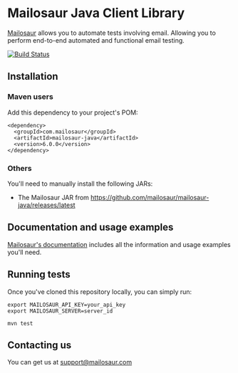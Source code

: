 # Mailosaur Java Client Library

[Mailosaur](https://mailosaur.com) allows you to automate tests involving email. Allowing you to perform end-to-end automated and functional email testing.

[![Build Status](https://travis-ci.org/mailosaur/mailosaur-java.svg?branch=master)](https://travis-ci.org/mailosaur/mailosaur-java)

## Installation

### Maven users

Add this dependency to your project's POM:

```
<dependency>
  <groupId>com.mailosaur</groupId>
  <artifactId>mailosaur-java</artifactId>
  <version>6.0.0</version>
</dependency>
```

### Others

You'll need to manually install the following JARs:

* The Mailosaur JAR from https://github.com/mailosaur/mailosaur-java/releases/latest

## Documentation and usage examples

[Mailosaur's documentation](https://mailosaur.com/docs) includes all the information and usage examples you'll need.

## Running tests

Once you've cloned this repository locally, you can simply run:

```
export MAILOSAUR_API_KEY=your_api_key
export MAILOSAUR_SERVER=server_id

mvn test
```

## Contacting us

You can get us at [support@mailosaur.com](mailto:support@mailosaur.com)
